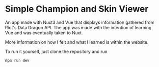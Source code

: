 # Simple Champion and Skin Viewer
An app made with Nuxt3 and Vue that displays information gathered from Riot's Data Dragon API. The app was made with the intention of learning Vue and was eventually taken to Nuxt.

More information on how I felt and what I learned is within the website.

To run it yourself, just clone the repository and run

```
npm run dev
```